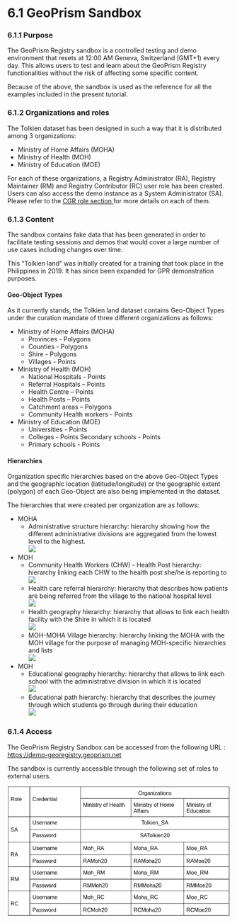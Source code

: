 # 6.1 GeoPrism Sandbox

### 6.1.1 Purpose

The GeoPrism Registry sandbox is a controlled testing and demo environment that resets at 12:00 AM Geneva, Switzerland (GMT+1) every day. This allows users to test and learn about the GeoPrism Registry functionalities without the risk of affecting some specific content.

Because of the above, the sandbox is used as the reference for all the examples included in the present tutorial.

### 6.1.2 Organizations and roles

The Tolkien dataset has been designed in such a way that it is distributed among 3 organizations: &#x20;

* Ministry of Home Affairs (MOHA)&#x20;
* Ministry of Health (MOH)&#x20;
* Ministry of Education (MOE)

For each of these organizations, a Registry Administrator (RA), Registry Maintainer (RM) and Registry Contributor (RC) user role has been created. Users can also access the demo instance as a System Administrator (SA). Please refer to the [CGR role section ](../5-geoprism-registry-key-components/#5.3-user-roles-and-their-rights)for more details on each of them.

### 6.1.3 Content

The sandbox contains fake data that has been generated in order to facilitate testing sessions and demos that would cover a large number of use cases including changes over time.

This “Tolkien land” was initially created for a training that took place in the Philippines in 2019. It has since been expanded for GPR demonstration purposes.

#### Geo-Object Types

As it currently stands, the Tolkien land dataset contains Geo-Object Types under the curation mandate of three different organizations as follows:&#x20;

* Ministry of Home Affairs (MOHA)&#x20;
  * Provinces - Polygons&#x20;
  * Counties - Polygons&#x20;
  * Shire - Polygons&#x20;
  * Villages - Points&#x20;
* Ministry of Health (MOH)&#x20;
  * National Hospitals - Points&#x20;
  * Referral Hospitals – Points&#x20;
  * Health Centre – Points&#x20;
  * Health Posts – Points&#x20;
  * Catchment areas – Polygons&#x20;
  * Community Health workers - Points&#x20;
* Ministry of Education (MOE)&#x20;
  * Universities - Points&#x20;
  * Colleges - Points Secondary schools - Points&#x20;
  * Primary schools - Points

#### Hierarchies

Organization specific hierarchies based on the above Geo-Object Types and the geographic location (latitude/longitude) or the geographic extent (polygon) of each Geo-Object are also being implemented in the dataset.

The hierarchies that were created per organization are as follows:

* MOHA&#x20;
  * Administrative structure hierarchy: hierarchy showing how the different administrative divisions are aggregated from the lowest level to the highest.\
    ![](https://lh3.googleusercontent.com/4UsBNirqTK0IpOyc3fNSZjMC1YjokQAFKMBgvlNSJc8zeLUCVTXtpd3ggyBcAZOoAJctNYT0NahJiqdXXEZxUspxTkZ8NSPM7i7\_z-GPXJVwx-gwt9oGIsaWlhDXZhc5\_FG4C2ZAjMMqi-EpXKxgniJNYOieG7kBY2xE3L8qctSLAknn\_-MjME5d)
* MOH
  * Community Health Workers (CHW) - Health Post hierarchy: hierarchy linking each CHW to the health post she/he is reporting to\
    ![](https://lh3.googleusercontent.com/j1wjHMr6XV8aWsAx0gsE1a0nAHlMv0LwGon0pmQ0JArSpyJuVn0s7skJPhjAoia901W9q4XS7KicWlqeNY3oPHlBzt9x4b9HrIbjPezY6wdj5DT9p5e3aiK5D0zlR8i0CPN32URr2hEd\_-TofVNARBktra5vRH0MysSqSv94OM9BWO8bjfeIKpOL)
  * Health care referral hierarchy: hierarchy that describes how patients are being referred from the village to the national hospital level\
    ![](https://lh6.googleusercontent.com/wMYOwYZMl6dagIUS3L7V\_vWofo5duYia-TdEU\_8IGpQoys5g2vOqtDzxT-g0FukNln0-WSG6RBHM75Uk-uw\_m5u5KzgkS-eXdypd09WYdhAkFU6mYmjKjWA3e4JbB1AoBaPPAY9XwjYTavv7UhYvroJleUbTozgC72mIOcbbpyH4fnisISZrUMEa)
  * Health geography hierarchy: hierarchy that allows to link each health facility with the Shire in which it is located\
    ![](https://lh5.googleusercontent.com/gQLefeAo5O9U1KfMVbWth17LvEN8JOKiukH0ftIPbn6tOjdBOPaq6Z\_n5UhCaARpmJTPHyiBQ5X0QpTlpI-UQiuPaPnGEXlWc3z3DsyWBA3MqeVlvFqwWVhrqgExuK9ESpgajv7IaW7vpu9XolMMKg35Mj2u1UG9uLyKijKwAkrimtekp02r9RxP)
  * MOH-MOHA Village hierarchy: hierarchy linking the MOHA with the MOH village for the purpose of managing MOH-specific hierarchies and lists\
    ![](https://lh5.googleusercontent.com/FDOl2jLp3PSDFbP6S6DXpFI2EX6J\_K6oYNKjrcpSNZPVAIubGRZKhVpWpa1woU\_UbriRjL2aQEMmJwEsIOYGDcQ1C09zTbCLyffyPkdOT3\_SNCYSX34ai3DVZhfNzLPt5KyAsvEHIYSwtvruyX8YEM0DVL7RljOGTNtzk0EzSr9Mu5VR9dbJPaIG)
* MOH
  * Educational geography hierarchy: hierarchy that allows to link each school with the administrative division in which it is located\
    ![](https://lh4.googleusercontent.com/eNqXvK5Q1v1XKOmcnD2cW3Q9JAOYf8KxstTjpim\_azV7SF-a\_XyJrmeiwv8xfoTJ7gOG4UiuCk\_8YDjhaNJpbYx1CSf2TDsACNah91hIP9iFfwLlY5OeNfQeNOiMKjJoLI-6\_93Neln0fYqAmQ7DO5GQnySj0iLGbVWCtuVfyYQzTYP4BtyquzQb)
  * Educational path hierarchy: hierarchy that describes the journey through which students go through during their education\
    ![](https://lh4.googleusercontent.com/v7vCOkEgbMpdrnzfLIJOmrhQT89tZR-bmf9WDfklkKniIhMFxZguGEI5R4G2QR5GzIl3iSuWgPR\_TcDmumb3lAx1AfJdCvk9orBIBS72EiOR5CeJIumanfUOT3S\_5O6cCXlJH-tO9JzNovtA0iicy8eRrYT5uwi17ctXtN2maQEwlvu6OGhF\_GaY)

### 6.1.4 Access

The GeoPrism Registry Sandbox can be accessed from the following URL : https://demo-georegistry.geoprism.net

The sandbox is currently accessible through the following set of roles to external users.

![](<../../../.gitbook/assets/Screenshot from 2022-09-28 15-56-36.png>)
